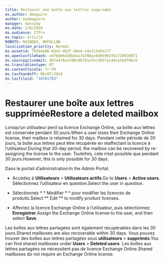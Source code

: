 ```yaml
---
title: Restaurer une boîte aux lettres supprimée
ms.author: dmaguire
author: msdmaguire
manager: dansimp
ms.date: 2/8/2018
ms.audience: ITPro
ms.topic: article
ROBOTS: NOINDEX, NOFOLLOW
localization_priority: Normal
ms.assetid: 7b5b4e06-6943-4b2f-b8e4-cdaf13e65c77
ms.openlocfilehash: ed76b06d20bdaa74708ac6d95902f4c726838071
ms.sourcegitcommit: 4b7e478ce700c0b781efec3857ac4dce5bdf00c6
ms.translationtype: MT
ms.contentlocale: fr-FR
ms.lasthandoff: 06/07/2019
ms.locfileid: "34761793"
---
```

# <a name="restore-a-deleted-mailbox"></a><span data-ttu-id="1922e-102">Restaurer une boîte aux lettres supprimée</span><span class="sxs-lookup"><span data-stu-id="1922e-102">Restore a deleted mailbox</span></span>

<span data-ttu-id="1922e-103">Lorsqu’un utilisateur perd sa licence Exchange Online, sa boîte aux lettres est conservée pendant 30 jours.</span><span class="sxs-lookup"><span data-stu-id="1922e-103">When a user loses their Exchange Online license, their mailbox is retained for 30 days.</span></span> <span data-ttu-id="1922e-104">Pendant cette période de 30 jours, la boîte aux lettres peut être récupérée en réaffectant la licence à l’utilisateur.</span><span class="sxs-lookup"><span data-stu-id="1922e-104">During that 30-day period, the mailbox can be recovered by re-assigning the license to the user.</span></span> <span data-ttu-id="1922e-105">Toutefois, cela n’est possible que pendant 30 jours.</span><span class="sxs-lookup"><span data-stu-id="1922e-105">However, this is only possible for 30 days.</span></span>
  
<span data-ttu-id="1922e-106">Dans le portail d’administration:</span><span class="sxs-lookup"><span data-stu-id="1922e-106">In the Admin Portal:</span></span>
  
- <span data-ttu-id="1922e-107">Accédez à **Utilisateurs** \> **Utilisateurs actifs**.</span><span class="sxs-lookup"><span data-stu-id="1922e-107">Go to **Users** \> **Active users**.</span></span> <span data-ttu-id="1922e-108">Sélectionnez l’utilisateur en question.</span><span class="sxs-lookup"><span data-stu-id="1922e-108">Select the user in question.</span></span>
    
- <span data-ttu-id="1922e-109">Sélectionnez \* \* Modifier \* \* pour modifier les licences de produits.</span><span class="sxs-lookup"><span data-stu-id="1922e-109">Select \*\* Edit \*\* to modify product licenses.</span></span> 
    
- <span data-ttu-id="1922e-110">Affectez la licence Exchange Online à l’utilisateur, puis sélectionnez **Enregistrer**.</span><span class="sxs-lookup"><span data-stu-id="1922e-110">Assign the Exchange Online license to the user, and then select **Save**.</span></span>
    
<span data-ttu-id="1922e-111">Les boîtes aux lettres partagées sont également récupérables dans les 30 jours.</span><span class="sxs-lookup"><span data-stu-id="1922e-111">Shared mailboxes are also recoverable within 30 days.</span></span> <span data-ttu-id="1922e-112">Vous pouvez trouver des boîtes aux lettres partagées sous **utilisateurs** \> **supprimés**.</span><span class="sxs-lookup"><span data-stu-id="1922e-112">You can find shared mailboxes under **Users** \> **Deleted users**.</span></span> <span data-ttu-id="1922e-113">Les boîtes aux lettres partagées ne nécessitent pas de licence Exchange Online.</span><span class="sxs-lookup"><span data-stu-id="1922e-113">Shared mailboxes do not require an Exchange Online license.</span></span>
  

